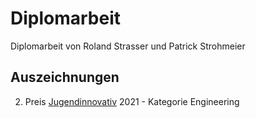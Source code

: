 # Diplomarbeit
Diplomarbeit von Roland Strasser und Patrick Strohmeier
## Auszeichnungen
2. Preis [Jugendinnovativ](https://www.jugendinnovativ.at/) 2021 - Kategorie Engineering